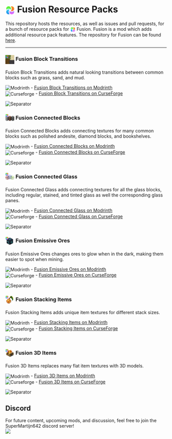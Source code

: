 # <img alt="Fusion" align="center" height="30" src="/icons/fusion-logo.svg"> Fusion Resource Packs
This repository hosts the resources, as well as issues and pull requests, for a bunch of resource packs for <img alt="Fusion" align="center" height="16" src="/icons/fusion-logo.svg"> Fusion.
Fusion is a mod which adds additional resource pack features. The repository for Fusion can be found [here](https://github.com/SuperMartijn642/Fusion).

---

### <img align="center" height="28" src="/icons/block-transitions-logo.png"> Fusion Block Transitions
Fusion Block Transitions adds natural looking transitions between common blocks such as grass, sand, and mud.

<img alt="Modrinth" align="center" height="28" src="https://cdn.jsdelivr.net/npm/@intergrav/devins-badges@3/assets/cozy-minimal/available/modrinth_vector.svg"> - [Fusion Block Transitions on Modrinth](https://modrinth.com/resourcepack/fusion-block-transitions)  
<img alt="Curseforge" align="center" height="28" src="https://cdn.jsdelivr.net/npm/@intergrav/devins-badges@3/assets/cozy-minimal/available/curseforge_vector.svg"> - [Fusion Block Transitions on CurseForge](https://curseforge.com/minecraft/texture-packs/fusion-block-transitions)

![Separator](https://imgur.com/7JHHISr.png)

### <img align="center" height="28" src="/icons/connected-blocks-logo.webp"> Fusion Connected Blocks
Fusion Connected Blocks adds connecting textures for many common blocks such as polished andesite, diamond blocks, and bookshelves.

<img alt="Modrinth" align="center" height="28" src="https://cdn.jsdelivr.net/npm/@intergrav/devins-badges@3/assets/cozy-minimal/available/modrinth_vector.svg"> - [Fusion Connected Blocks on Modrinth](https://modrinth.com/resourcepack/fusion-connected-blocks)  
<img alt="Curseforge" align="center" height="28" src="https://cdn.jsdelivr.net/npm/@intergrav/devins-badges@3/assets/cozy-minimal/available/curseforge_vector.svg"> - [Fusion Connected Blocks on CurseForge](https://curseforge.com/minecraft/texture-packs/fusion-connected-blocks)

![Separator](https://imgur.com/LtHOSCD.png)

### <img align="center" height="28" src="/icons/connected-glass-logo.png"> Fusion Connected Glass
Fusion Connected Glass adds connecting textures for all the glass blocks, including regular, stained, and tinted glass as well the corresponding glass panes.

<img alt="Modrinth" align="center" height="28" src="https://cdn.jsdelivr.net/npm/@intergrav/devins-badges@3/assets/cozy-minimal/available/modrinth_vector.svg"> - [Fusion Connected Glass on Modrinth](https://modrinth.com/resourcepack/fusion-connected-glass)  
<img alt="Curseforge" align="center" height="28" src="https://cdn.jsdelivr.net/npm/@intergrav/devins-badges@3/assets/cozy-minimal/available/curseforge_vector.svg"> - [Fusion Connected Glass on CurseForge](https://curseforge.com/minecraft/texture-packs/fusion-connected-glass)

![Separator](https://imgur.com/oiLDPwT.png)

### <img align="center" height="28" src="/icons/emissive-ores-logo.webp"> Fusion Emissive Ores
Fusion Emissive Ores changes ores to glow when in the dark, making them easier to spot when mining.

<img alt="Modrinth" align="center" height="28" src="https://cdn.jsdelivr.net/npm/@intergrav/devins-badges@3/assets/cozy-minimal/available/modrinth_vector.svg"> - [Fusion Emissive Ores on Modrinth](https://modrinth.com/resourcepack/fusion-emissive-ores)  
<img alt="Curseforge" align="center" height="28" src="https://cdn.jsdelivr.net/npm/@intergrav/devins-badges@3/assets/cozy-minimal/available/curseforge_vector.svg"> - [Fusion Emissive Ores on CurseForge](https://curseforge.com/minecraft/texture-packs/fusion-emissive-ores)

![Separator](https://imgur.com/1JDmrjk.png)

### <img align="center" height="28" src="/icons/stacking-items-logo.webp"> Fusion Stacking Items
Fusion Stacking Items adds unique item textures for different stack sizes.

<img alt="Modrinth" align="center" height="28" src="https://cdn.jsdelivr.net/npm/@intergrav/devins-badges@3/assets/cozy-minimal/available/modrinth_vector.svg"> - [Fusion Stacking Items on Modrinth](https://modrinth.com/resourcepack/fusion-stacking-items)  
<img alt="Curseforge" align="center" height="28" src="https://cdn.jsdelivr.net/npm/@intergrav/devins-badges@3/assets/cozy-minimal/available/curseforge_vector.svg"> - [Fusion Stacking Items on CurseForge](https://curseforge.com/minecraft/texture-packs/fusion-stacking-items)

![Separator](https://imgur.com/6byQRcG.png)

### <img align="center" height="28" src="/icons/3d-items-logo.webp"> Fusion 3D Items
Fusion 3D Items replaces many flat item textures with 3D models.

<img alt="Modrinth" align="center" height="28" src="https://cdn.jsdelivr.net/npm/@intergrav/devins-badges@3/assets/cozy-minimal/available/modrinth_vector.svg"> - [Fusion 3D Items on Modrinth](https://modrinth.com/resourcepack/fusion-3d-items)  
<img alt="Curseforge" align="center" height="28" src="https://cdn.jsdelivr.net/npm/@intergrav/devins-badges@3/assets/cozy-minimal/available/curseforge_vector.svg"> - [Fusion 3D Items on CurseForge](https://curseforge.com/minecraft/texture-packs/fusion-3d-items)

![Separator](https://imgur.com/iCRtq3H.png)

## Discord
For future content, upcoming mods, and discussion, feel free to join the SuperMartijn642 discord server!  
[<img width='400' src='https://imgur.com/IG1us6p.png'>](https://discord.gg/QEbGyUYB2e)
